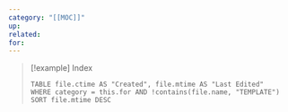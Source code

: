 ```yaml
---
category: "[[MOC]]"
up: 
related: 
for:
---
```


> [!example] Index
> ```dataview
> TABLE file.ctime AS "Created", file.mtime AS "Last Edited"
> WHERE category = this.for AND !contains(file.name, "TEMPLATE")
> SORT file.mtime DESC
> ```
